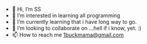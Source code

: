 - 👋 Hi, I’m SS
- 👀 I’m interested in learning all programming 
- 🌱 I’m currently learning that i have  long way to go.
- 💞️ I’m looking to collaborate on ...hell if i know, yet. :)
- 📫 How to reach me 1buckmama@gmail.com

<!---
Buckmama/Buckmama is a ✨ special ✨ repository because its `README.md` (this file) appears on your GitHub profile.
You can click the Preview link to take a look at your changes.
--->
